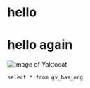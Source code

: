 # hello
# hello again

![Image of Yaktocat](https://octodex.github.com/images/yaktocat.png)

```
select * from gv_bas_org
``` 
